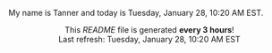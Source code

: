My name is Tanner and today is Tuesday, January 28, 10:20 AM EST.

<p align="center">This <i>README</i> file is generated <b>every 3 hours</b>!</br>Last refresh: Tuesday, January 28, 10:20 AM EST<br /></p>
